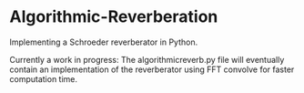 # Algorithmic-Reverberation
Implementing a Schroeder reverberator in Python. 


Currently a work in progress: The algorithmicreverb.py file will eventually contain an implementation of the reverberator using FFT convolve for faster computation time.  
